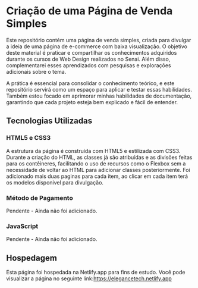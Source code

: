 
# Criação de uma Página de Venda Simples

Este repositório contém uma página de venda simples, criada para divulgar a ideia de uma página de e-commerce com baixa visualização. O objetivo deste material é praticar e compartilhar os conhecimentos adquiridos durante os cursos de Web Design realizados no Senai. Além disso, complementarei esses aprendizados com pesquisas e explorações adicionais sobre o tema.

A prática é essencial para consolidar o conhecimento teórico, e este repositório servirá como um espaço para aplicar e testar essas habilidades. Também estou focado em aprimorar minhas habilidades de documentação, garantindo que cada projeto esteja bem explicado e fácil de entender.

## Tecnologias Utilizadas

### HTML5 e CSS3

A estrutura da página é construída com HTML5 e estilizada com CSS3. Durante a criação do HTML, as classes já são atribuídas e as divisões feitas para os contêineres, facilitando o uso de recursos como o Flexbox sem a necessidade de voltar ao HTML para adicionar classes posteriormente. Foi adicionado mais duas paginas para cada item, ao clicar em cada item terá os modelos disponivel para divulgação.



### Método de Pagamento

Pendente - Ainda não foi adicionado.

### JavaScript

Pendente - Ainda não foi adicionado.

## Hospedagem

Esta página foi hospedada na Netlify.app para fins de estudo. Você pode visualizar a página no seguinte link:https://elegancetech.netlify.app



 

 
